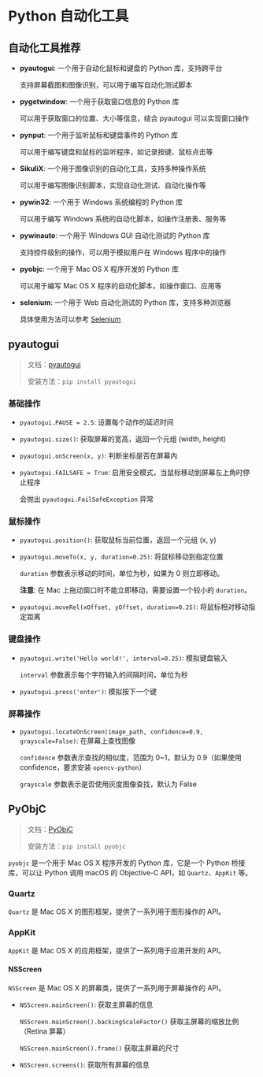 # Python 自动化工具

## 自动化工具推荐

- **pyautogui**: 一个用于自动化鼠标和键盘的 Python 库，支持跨平台

  支持屏幕截图和图像识别，可以用于编写自动化测试脚本

- **pygetwindow**: 一个用于获取窗口信息的 Python 库

  可以用于获取窗口的位置、大小等信息，结合 pyautogui 可以实现窗口操作

- **pynput**: 一个用于监听鼠标和键盘事件的 Python 库

  可以用于编写键盘和鼠标的监听程序，如记录按键、鼠标点击等

- **SikuliX**: 一个用于图像识别的自动化工具，支持多种操作系统

  可以用于编写图像识别脚本，实现自动化测试、自动化操作等

- **pywin32**: 一个用于 Windows 系统编程的 Python 库

  可以用于编写 Windows 系统的自动化脚本，如操作注册表、服务等

- **pywinauto**: 一个用于 Windows GUI 自动化测试的 Python 库

  支持控件级别的操作，可以用于模拟用户在 Windows 程序中的操作

- **pyobjc**: 一个用于 Mac OS X 程序开发的 Python 库

  可以用于编写 Mac OS X 程序的自动化脚本，如操作窗口、应用等

- **selenium**: 一个用于 Web 自动化测试的 Python 库，支持多种浏览器

  具体使用方法可以参考 [Selenium](./python_selenium)

## pyautogui

> 文档：[pyautogui](https://pyautogui.readthedocs.io/en/latest/)
>
> 安装方法：`pip install pyautogui`

### 基础操作

- `pyautogui.PAUSE = 2.5`: 设置每个动作的延迟时间

- `pyautogui.size()`: 获取屏幕的宽高，返回一个元组 (width, height)

- `pyautogui.onScreen(x, y)`: 判断坐标是否在屏幕内

- `pyautogui.FAILSAFE = True`: 启用安全模式，当鼠标移动到屏幕左上角时停止程序

  会抛出 `pyautogui.FailSafeException` 异常

### 鼠标操作

- `pyautogui.position()`: 获取鼠标当前位置，返回一个元组 (x, y)

- `pyautogui.moveTo(x, y, duration=0.25)`: 将鼠标移动到指定位置

  `duration` 参数表示移动的时间，单位为秒，如果为 0 则立即移动。

  **注意**: 在 Mac 上拖动窗口时不能立即移动，需要设置一个较小的 `duration`。

- `pyautogui.moveRel(xOffset, yOffset, duration=0.25)`: 将鼠标相对移动指定距离

### 键盘操作

- `pyautogui.write('Hello world!', interval=0.25)`: 模拟键盘输入

  `interval` 参数表示每个字符输入的间隔时间，单位为秒

- `pyautogui.press('enter')`: 模拟按下一个键

### 屏幕操作

- `pyautogui.locateOnScreen(image_path, confidence=0.9, grayscale=False)`: 在屏幕上查找图像

  `confidence` 参数表示查找的相似度，范围为 0~1，默认为 0.9（如果使用 confidence，要求安装 `opencv-python`）

  `grayscale` 参数表示是否使用灰度图像查找，默认为 False

## PyObjC

> 文档：[PyObjC](https://pypi.org/project/pyobjc/)
>
> 安装方法：`pip install pyobjc`

`pyobjc` 是一个用于 Mac OS X 程序开发的 Python 库，它是一个 Python 桥接库，可以让 Python 调用 macOS 的 Objective-C API，如 `Quartz`、`AppKit` 等。

### Quartz

`Quartz` 是 Mac OS X 的图形框架，提供了一系列用于图形操作的 API。

### AppKit

`AppKit` 是 Mac OS X 的应用框架，提供了一系列用于应用开发的 API。

#### NSScreen

`NSScreen` 是 Mac OS X 的屏幕类，提供了一系列用于屏幕操作的 API。

- `NSScreen.mainScreen()`: 获取主屏幕的信息

  `NSScreen.mainScreen().backingScaleFactor()` 获取主屏幕的缩放比例（Retina 屏幕）

  `NSScreen.mainScreen().frame()` 获取主屏幕的尺寸

- `NSScreen.screens()`: 获取所有屏幕的信息
